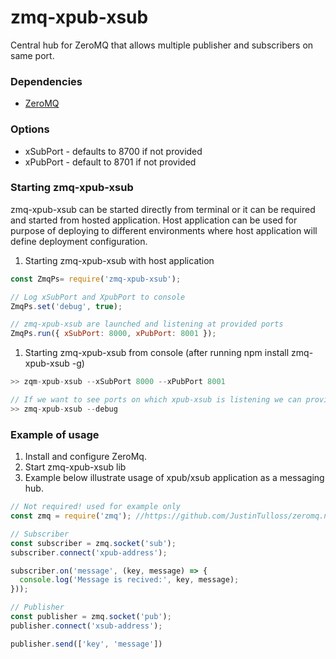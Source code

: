 # zmq-xpub-xsub

Central hub for ZeroMQ that allows multiple publisher and subscribers on same port.

### Dependencies

* [ZeroMQ](http://zeromq.org/)


### Options

* xSubPort - defaults to 8700 if not provided
* xPubPort - default to 8701 if not provided

### Starting zmq-xpub-xsub

zmq-xpub-xsub can be started directly from terminal or it can be required and started from hosted application.
Host application can be used for purpose of deploying to different environments
where host application will define deployment configuration.

1) Starting zmq-xpub-xsub with host application

```javascript
const ZmqPs= require('zmq-xpub-xsub');

// Log xSubPort and XpubPort to console
ZmqPs.set('debug', true);

// zmq-xpub-xsub are launched and listening at provided ports
ZmqPs.run({ xSubPort: 8000, xPubPort: 8001 });
```

1) Starting zmq-xpub-xsub from console (after running npm install zmq-xpub-xsub -g)

```javascript
>> zqm-xpub-xsub --xSubPort 8000 --xPubPort 8001

// If we want to see ports on which xpub-xsub is listening we can provide --debug flag
>> zmq-xpub-xsub --debug
```

### Example of usage

1) Install and configure ZeroMq.
2) Start zmq-xpub-xsub lib
3) Example below illustrate usage of xpub/xsub application as a messaging hub.


```javascript
// Not required! used for example only
const zmq = require('zmq'); //https://github.com/JustinTulloss/zeromq.node

// Subscriber
const subscriber = zmq.socket('sub');
subscriber.connect('xpub-address');

subscriber.on('message', (key, message) => {
  console.log('Message is recived:', key, message);
}));

// Publisher
const publisher = zmq.socket('pub');
publisher.connect('xsub-address');

publisher.send(['key', 'message'])
```

